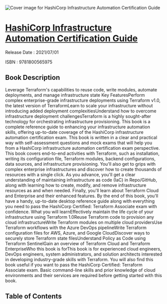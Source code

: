 ![Cover image for HashiCorp Infrastructure Automation Certification Guide](https://imgdetail.ebookreading.net/cover/cover/202109/EB9781800565975.jpg)

[HashiCorp Infrastructure Automation Certification Guide](https://ebookreading.net/view/book/HashiCorp+Infrastructure+Automation+Certification+Guide-EB9781800565975_1.html "HashiCorp Infrastructure Automation Certification Guide")
====================================================================================================================

Release Date : 2021/07/01

ISBN : 9781800565975

Book Description
-----------------

Leverage Terraform's capabilities to reuse code, write modules, automate deployments, and manage infrastructure state
Key FeaturesPerform complex enterprise-grade infrastructure deployments using Terraform v1.0, the latest version of TerraformLearn to scale your infrastructure without introducing added deployment complexitiesUnderstand how to overcome infrastructure deployment challengesTerraform is a highly sought-after technology for orchestrating infrastructure provisioning. This book is a complete reference guide to enhancing your infrastructure automation skills, offering up-to-date coverage of the HashiCorp infrastructure automation certification exam. This book is written in a clear and practical way with self-assessment questions and mock exams that will help you from a HashiCorp infrastructure automation certification exam perspective. This book covers end-to-end activities with Terraform, such as installation, writing its configuration file, Terraform modules, backend configurations, data sources, and infrastructure provisioning. You'll also get to grips with complex enterprise infrastructures and discover how to create thousands of resources with a single click. As you advance, you'll get a clear understanding of maintaining infrastructure as code (IaC) in Repo/GitHub, along with learning how to create, modify, and remove infrastructure resources as and when needed. Finally, you'll learn about Terraform Cloud and Enterprise and their enhanced features.
By the end of this book, you'll have a handy, up-to-date desktop reference guide along with everything you need to pass the HashiCorp Certified: Terraform Associate exam with confidence.
What you will learnEffectively maintain the life cycle of your infrastructure using Terraform 1.0Reuse Terraform code to provision any cloud infrastructureWrite Terraform modules on multiple cloud providersUse Terraform workflows with the Azure DevOps pipelineWrite Terraform configuration files for AWS, Azure, and Google CloudDiscover ways to securely store Terraform state filesUnderstand Policy as Code using Terraform SentinelGain an overview of Terraform Cloud and Terraform EnterpriseWho this book is forThis book is for experienced cloud engineers, DevOps engineers, system administrators, and solution architects interested in developing industry-grade skills with Terraform. You will also find this book useful if you want to pass the HashiCorp Certified: Terraform Associate exam. Basic command-line skills and prior knowledge of cloud environments and their services are required before getting started with this book.


Table of Contents
-----------------

